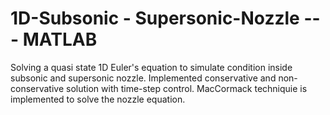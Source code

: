 # 1D-Subsonic - Supersonic-Nozzle --- MATLAB

Solving a quasi state 1D Euler's equation to simulate condition inside subsonic and supersonic nozzle.
Implemented conservative and non-conservative solution with time-step control.
MacCormack techniquie is implemented to solve the nozzle equation.
